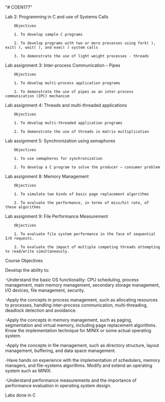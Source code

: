 "# COEN177" 

Lab 2: Programming in C and use of Systems Calls
       
        Objectives
        
        1. To develop sample C programs
        
        2. To develop programs with two or more processes using fork( ), exit( ), wait( ), and exec( ) system calls
        
        3. To demonstrate the use of light weight processes - threads
        
Lab assignment 3: Inter-process Communication – Pipes 
        
        Objectives
        
        1. To develop multi-process application programs
        
        2. To demonstrate the use of pipes as an inter-process communication (IPC) mechanism
        
Lab assignment 4: Threads and multi-threaded applications 
        
        Objectives
        
        1. To develop multi-threaded application programs
        
        2. To demonstrate the use of threads in matrix multiplication
        
Lab assignment 5: Synchronization using semaphores 
        
        Objectives
        
        1. To use semaphores for synchronization
        
        2. To develop a C program to solve the producer – consumer problem
        
Lab assignment 8: Memory Management 
        
        Objectives
        
        1. To simulate two kinds of basic page replacement algorithms
        
        2. To evaluate the performance, in terms of miss/hit rate, of these algorithms
        
Lab assignment 9: File Performance Measurement 
        
        Objectives
        
        1. To evaluate file system performance in the face of sequential I/O requests.
        
        2. To evaluate the impact of multiple competing threads attempting to read/write simultaneously.
        
        

Course Objectives

Develop the ability to:

  -Understand the basic OS functionality: CPU scheduling, process management, main memory management, secondary storage management, I/O devices, file management, security.
  
  -Apply the concepts in process management, such as allocating resources to processes, handling inter-process communication, multi-threading, deadlock detection and avoidance.
  
  -Apply the concepts in memory management, such as paging, segmentation and virtual memory, including page replacement algorithms.  Know the implementation technique for MINIX or some actual operating system.
  
  -Apply the concepts in file management, such as directory structure, layout management, buffering, and data space management.
  
  -Have hands on experience with the implementation of schedulers, memory managers, and file-systems algorithms.  Modify and extend an operating system such as MINIX.
  
  -Understand performance measurements and the importance of performance evaluation in operating system design.
  
  
  Labs done in C
